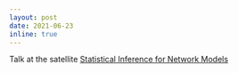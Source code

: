 ```yaml
---
layout: post
date: 2021-06-23
inline: true
---
```


Talk at the satellite [Statistical Inference for Network Models](https://sinm.network/)